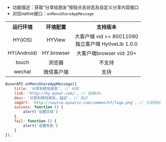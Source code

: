 * 功能描述：获取“分享给朋友”按钮点击状态及自定义分享内容接口
* 对应native接口：`onMenuShareAppMessage`
	
<table style="text-align:center">
    <tr>
        <th>运行环境</th>
        <th>环境配置</th>
        <th>支持版本</th>
    </tr>
    <tr>
        <td>HY(iOS)</td>
        <td>HYView</td>
        <td>大客户端 vid >= 80011090<br/>独立客户端 HytiveLib 1.0.0</td>
    </tr>
    <tr>
        <td>HY(Android)</td>
        <td>HY.browser</td>
        <td>大客户端browser vid: 20+ </td>
    </tr>
    <tr>
        <td>touch</td>
        <td>浏览器</td>
        <td>不支持</td>
    </tr>
    <tr>
        <td>wechat</td>
        <td>微信客户端</td>
        <td>支持</td>
    </tr>
</table>
	

```js
QunarAPI.onMenuShareAppMessage({
    title: '分享到微信朋友', // 标题
    link: 'http://hy.qunar.com/', // 链接URL
    desc: '分享到微信朋友，描述', // 描述
    imgUrl: 'http://source.qunarzz.com/common/hf/logo.png', // 分享图标
    success: function () {
        alert('设置完成')
    },
    fail: function () {
        alert('设置失败')
    }
});
```

